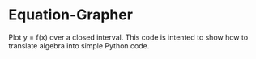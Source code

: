 # Equation-Grapher
Plot y = f(x) over a closed interval.
This code is intented to show how to translate algebra into simple Python code.
